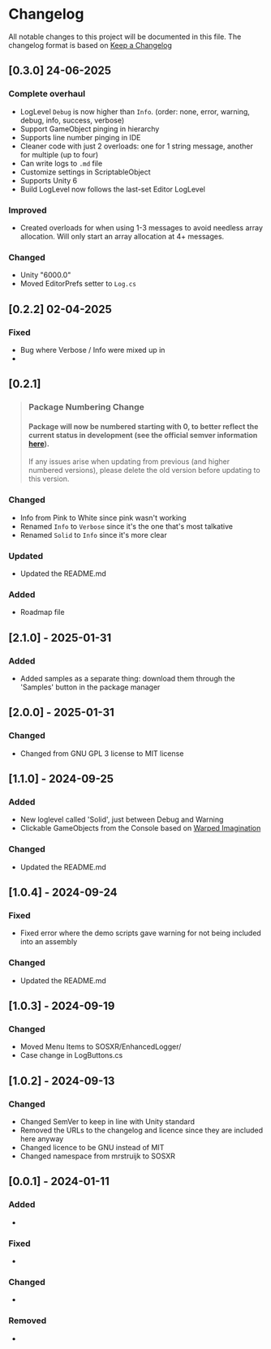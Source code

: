 # Changelog

All notable changes to this project will be documented in this file.
The changelog format is based on [Keep a Changelog](https://keepachangelog.com/en/1.0.0/)

## [0.3.0] 24-06-2025

### Complete overhaul
- LogLevel `Debug` is now higher than `Info`. (order: none, error, warning, debug, info, success, verbose)
- Support GameObject pinging in hierarchy 
- Supports line number pinging in IDE
- Cleaner code with just 2 overloads: one for 1 string message, another for multiple (up to four)
- Can write logs to `.md` file
- Customize settings in ScriptableObject
- Supports Unity 6
- Build LogLevel now follows the last-set Editor LogLevel


### Improved

- Created overloads for when using 1-3 messages to avoid needless array allocation. Will only start an array allocation at 4+ messages.

### Changed

- Unity "6000.0"
- Moved EditorPrefs setter to `Log.cs`

## [0.2.2] 02-04-2025

### Fixed

- Bug where Verbose / Info were mixed up in
-

## [0.2.1]

> ### Package Numbering Change
> #### Package will now be numbered starting with 0, to better reflect the current status in development (see the official semver information [here](https://semver.org/#spec-item-4)).
>
> If any issues arise when updating from previous (and higher numbered versions), please delete the old version before updating to this version.

### Changed

- Info from Pink to White since pink wasn't working
- Renamed `Info` to `Verbose` since it's the one that's most talkative
- Renamed `Solid` to `Info` since it's more clear

### Updated

- Updated the README.md

### Added

- Roadmap file

## [2.1.0] - 2025-01-31

### Added

- Added samples as a separate thing: download them through the 'Samples' button in the package manager

## [2.0.0] - 2025-01-31

### Changed

- Changed from GNU GPL 3 license to MIT license

## [1.1.0] - 2024-09-25

### Added

- New loglevel called 'Solid', just between Debug and Warning
- Clickable GameObjects from the Console based on [Warped Imagination](https://youtu.be/wykshtqwZSA?si=jMmUvg-NVEAgZzhY)

### Changed

- Updated the README.md

## [1.0.4] - 2024-09-24

### Fixed

- Fixed error where the demo scripts gave warning for not being included into an assembly

### Changed

- Updated the README.md

## [1.0.3] - 2024-09-19

### Changed

- Moved Menu Items to SOSXR/EnhancedLogger/
- Case change in LogButtons.cs

## [1.0.2] - 2024-09-13

### Changed

- Changed SemVer to keep in line with Unity standard
- Removed the URLs to the changelog and licence since they are included here anyway
- Changed licence to be GNU instead of MIT
- Changed namespace from mrstruijk to SOSXR

## [0.0.1] - 2024-01-11

### Added

-

### Fixed

-

### Changed

-

### Removed

- 